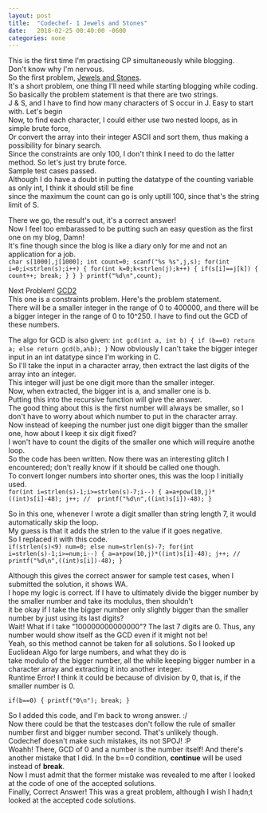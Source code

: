 ```yaml
---
layout: post
title:  "Codechef- 1 Jewels and Stones"
date:   2018-02-25 00:40:00 -0600
categories: none
---
```


This is the first time I'm practising CP simultaneously while blogging.  
Don't know why I'm nervous.  
So the first problem, [Jewels and Stones](https://www.codechef.com/problems/STONES).  
It's a short problem, one thing I'll need while starting blogging while coding.
    So basically the problem statement is that there are two strings.  
    J & S, and I have to find how many characters of S occur in J.
    Easy to start with. Let's begin  
Now, to find each character, I could either use two nested loops, as in simple brute force,  
Or convert the array into their integer ASCII and sort them, thus making a possibility for binary search.  
Since the constraints are only 100, I don't think I need to do the latter method. So let's just try brute force.  
Sample test cases passed.   
Although I do have a doubt in putting the datatype of the counting variable as only int, I think it should still be fine  
since the maximum the count can go is only uptill 100, since that's the string limit of S.

There we go, the result's out, it's a correct answer!  
Now I feel too embarassed to be putting such an easy question as the first one on my blog, Damn!  
It's fine though since the blog is like a diary only for me and not an application for a job.  
`char s[1000],j[1000];
int count=0;
scanf("%s %s",j,s);
for(int i=0;i<strlen(s);i++)
{
  for(int k=0;k<strlen(j);k++)
  {
    if(s[i]==j[k])
    {
      count++;
      break;
    }
  }
}
printf("%d\n",count);   `

Next Problem! [GCD2](https://www.codechef.com/problems/GCD2)  
This one is a constraints problem. Here's the problem statement.   
     There will be a smaller integer in the range of 0 to 400000, and there will be a bigger integer
     in the range of 0 to 10^250. I have to find out the GCD of these numbers.

The algo for GCD is also given:
`int gcd(int a, int b)
{
	if (b==0)
		return a;
	else
		return gcd(b,a%b);
}`
Now obviously I can't take the bigger integer input in an int datatype since I'm working in C.  
So I'll take the input in a character array, then extract the last digits of the array into an integer.  
This integer will just be one digit more than the smaller integer.  
Now, when extracted, the bigger int is a, and smaller one is b.   
Putting this into the recursive function will give the answer.  
The good thing about this is the first number will always be smaller, so I don't have to worry about which number to put in the character array.  
Now instead of keeping the number just one digit bigger than the smaller one, how about I keep it six digit fixed?  
I won't have to count the digits of the smaller one which will require anothe loop.  
So the code has been written. Now there was an interesting glitch I encountered; don't really know if it should be called one though.  
To convert longer numbers into shorter ones, this was the loop I initially used.  
`for(int i=strlen(s)-1;i>=strlen(s)-7;i--)
{
  a=a+pow(10,j)*((int)s[i]-48);
  j++;
//  printf("%d\n",((int)s[i])-48);
}`

So in this one, whenever I wrote a digit smaller than string length 7, it would automatically skip the loop.  
My guess is that it adds the strlen to the value if it goes negative.  
So I replaced it with this code.  
`if(strlen(s)<9)
  num=0;
else
  num=strlen(s)-7;
for(int i=strlen(s)-1;i>=num;i--)
{
  a=a+pow(10,j)*((int)s[i]-48);
  j++;
//  printf("%d\n",((int)s[i])-48);
}`

Although this gives the correct answer for sample test cases, when I submitted the solution, it shows WA.  
I hope my logic is correct. If I have to ultimately divide the bigger number by the smaller number and take its modulus, then shouldn't  
it be okay if I take the bigger number only slightly bigger than the smaller number by just using its last digits?  
Wait! What if I take "100000000000000"? The last 7 digits are 0. Thus, any number would show itself as the GCD even if it might not be!  
Yeah, so this method cannot be taken for all solutions. So I looked up Euclidean Algo for large numbers, and what they do is  
take modulo of the bigger number, all the while keeping bigger number in a character array and extracting it into another integer.  
Runtime Error! I think it could be because of division by 0, that is, if the smaller number is 0.  

`if(b==0)
{
  printf("0\n");
  break;
}`

So I added this code, and I'm back to wrong answer. :/  
Now there could be that the testcases don't follow the rule of smaller number first and bigger number second. That's unlikely though.  
Codechef doesn't make such mistakes, its not SPOJ! :P  
Woahh! There, GCD of 0 and a number is the number itself!
And there's another mistake that I did. In the b==0 condition, **continue** will be used instead of **break**.  
Now I must admit that the former mistake was revealed to me after I looked at the code of one of the accepted solutions.  
Finally, Correct Answer! This was a great problem, although I wish I hadn;t looked at the accepted code solutions.

